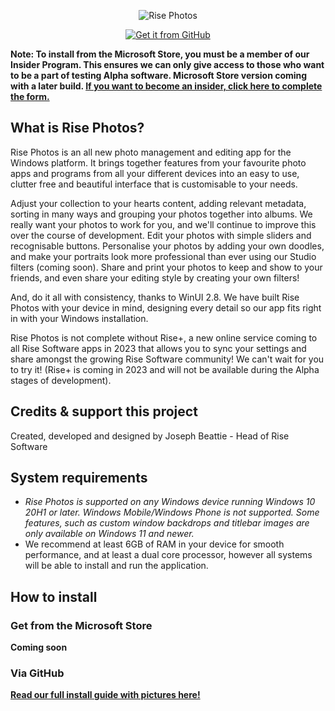 <p align="center">
  <img src="https://user-images.githubusercontent.com/74561130/206789556-b8718a15-b312-48d5-a8c1-de3e56ff54fd.png" alt='Rise Photos' />
  <div class="row" align="center">
  <a href='https://github.com/Rise-Software/Rise-Photos/releases/download/Alpha_0.0.1.1/RiseSoftware.Photos_Alpha1_0.0.1.1.msixbundle'><img src='https://user-images.githubusercontent.com/74561130/206799459-bc628e57-b7b0-4ba2-90a1-5ed7f04f79fd.png' alt='Get it from GitHub' /></a>
</div>
</p>

**Note: To install from the Microsoft Store, you must be a member of our Insider Program. This ensures we can only give access to those who want to be a part of testing Alpha software. Microsoft Store version coming with a later build. [If you want to become an insider, click here to complete the form.](http://www.bit.ly/risesoftinsider)**

## What is Rise Photos?
Rise Photos is an all new photo management and editing app for the Windows platform. It brings together features from your favourite photo apps and programs from all your different devices into an easy to use, clutter free and beautiful interface that is customisable to your needs. 

Adjust your collection to your hearts content, adding relevant metadata, sorting in many ways and grouping your photos together into albums. We really want your photos to work for you, and we'll continue to improve this over the course of development. Edit your photos with simple sliders and recognisable buttons. Personalise your photos by adding your own doodles, and make your portraits look more professional than ever using our Studio filters (coming soon). Share and print your photos to keep and show to your friends, and even share your editing style by creating your own filters!

And, do it all with consistency, thanks to WinUI 2.8. We have built Rise Photos with your device in mind, designing every detail so our app fits right in with your Windows installation.

Rise Photos is not complete without Rise+, a new online service coming to all Rise Software apps in 2023 that allows you to sync your settings and share amongst the growing Rise Software community! We can't wait for you to try it! (Rise+ is coming in 2023 and will not be available during the Alpha stages of development).

## Credits & support this project
Created, developed and designed by Joseph Beattie - Head of Rise Software

## System requirements
- *Rise Photos is supported on any Windows device running Windows 10 20H1 or later. Windows Mobile/Windows Phone is not supported. Some features, such as custom window backdrops and titlebar images are only available on Windows 11 and newer.*
- We recommend at least 6GB of RAM in your device for smooth performance, and at least a dual core processor, however all systems will be able to install and run the application. 

<h2>How to install</h2>
<h3>Get from the Microsoft Store</h3>

**Coming soon**

<h3>Via GitHub</h3>

**[Read our full install guide with pictures here!](https://github.com/Rise-Software/Rise-Photos/blob/main/INSTALL.md)**
